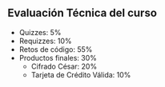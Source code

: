 ## Evaluación Técnica del curso

* Quizzes: 5%
* Requizzes: 10%
* Retos de código: 55%
* Productos finales: 30%
  * Cifrado César: 20%
  * Tarjeta de Crédito Válida: 10%
